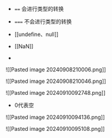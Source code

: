 

- `==` 会进行类型的转换
- `===` 不会进行类型的转换

- [[undefine、null]]
- [[NaN]]
- 


![[Pasted image 20240908210006.png]]

![[Pasted image 20240908210046.png]]

![[Pasted image 20240910092748.png]]

- 0代表空



![[Pasted image 20240910094136.png]]

![[Pasted image 20240910095108.png]]
